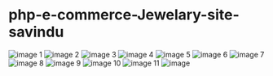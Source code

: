 # php-e-commerce-Jewelary-site-savindu
![image](https://user-images.githubusercontent.com/64083148/121846083-5a9d5b00-ccde-11eb-8e7a-ec40b7eb302e.png)
1
![image](https://user-images.githubusercontent.com/64083148/121846139-6d179480-ccde-11eb-8dea-b65b3a039d75.png)
2
![image](https://user-images.githubusercontent.com/64083148/121846169-7b65b080-ccde-11eb-90ac-495dcf81049a.png)
3
![image](https://user-images.githubusercontent.com/64083148/121846194-8b7d9000-ccde-11eb-896b-da74396bedef.png)
4
![image](https://user-images.githubusercontent.com/64083148/121846218-96382500-ccde-11eb-8ad6-868e1a67c3a9.png)
5
![image](https://user-images.githubusercontent.com/64083148/121846242-a3551400-ccde-11eb-9150-8916d0a9c93c.png)
6
![image](https://user-images.githubusercontent.com/64083148/121847125-0004fe80-cce0-11eb-8b49-3826d284eb8c.png)
7
![image](https://user-images.githubusercontent.com/64083148/121846793-7f460280-ccdf-11eb-8813-0efea4997550.png)
8
![image](https://user-images.githubusercontent.com/64083148/121846318-c54e9680-ccde-11eb-88fc-2c85fe479753.png)
9
![image](https://user-images.githubusercontent.com/64083148/121846377-d8616680-ccde-11eb-9a5d-88d3fce35059.png)
10
![image](https://user-images.githubusercontent.com/64083148/121846441-e9aa7300-ccde-11eb-8f92-a267a56644f3.png)
11
![image](https://user-images.githubusercontent.com/64083148/121846485-f929bc00-ccde-11eb-8af6-521e8d43f637.png)


